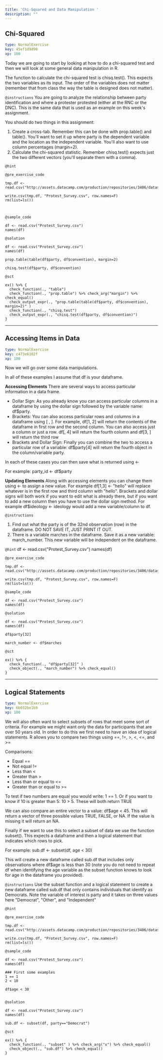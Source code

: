 ```yaml
---
title: 'Chi-Squared and Data Manipulation '
description: ""
---
```


## Chi-Squared

```yaml
type: NormalExercise
key: 45ef1d9d90
xp: 100
```

Today we are going to start by looking at how to do a chi-squared test and then we will look at some general data manipulation in R. 

The function to calculate the chi-squared test is chisq.test(). This expects the two variables as its input. The order of the variables does not matter (remember that from class the way the table is designed does not matter). 


`@instructions`
You are going to analyze the relationship between party identification and where a protester protested (either at the RNC or the DNC). This is the same data that is used as an example on this week's assignment. 

You should do two things in this assignment:

1. Create a cross-tab. Remember this can be done with prop.table() and table(). You'll want to set it up where party is the dependent variable and the location as the independent variable. You'll also want to use column percentages (margin=2). 
2. Calculate the chi-squared statistic. Remember chisq.test() expects just the two different vectors (you'll separate them with a comma).

`@hint`


`@pre_exercise_code`
```{r}
tmp.df <- read.csv("http://assets.datacamp.com/production/repositories/3406/datasets/41ae7a219de8ed396ebf3d49e6561a03fe27541a/protest_survey.csv")

write.csv(tmp.df, "Protest_Survey.csv", row.names=F)
rm(list=ls())



```

`@sample_code`
```{r}
df <- read.csv("Protest_Survey.csv")
names(df) 
```

`@solution`
```{r}
df <- read.csv("Protest_Survey.csv")
names(df) 

prop.table(table(df$party, df$convention), margin=2)

chisq.test(df$party, df$convention)

```

`@sct`
```{r}
ex() %>% {
  check_function(., "table")
  check_function(., "prop.table") %>% check_arg("margin") %>% check_equal()
  check_output_expr(., "prop.table(table(df$party, df$convention), margin=2)" )
  check_function(., "chisq.test")
  check_output_expr(., "chisq.test(df$party, df$convention)")
}
```

---

## Accessing Items in Data

```yaml
type: NormalExercise
key: c473e6102f
xp: 100
```

Now we will go over some data manipulations. 

In all of these examples I assume that df is your dataframe. 

**Accessing Elements**
There are several ways to access particular information in a data frame. 

- Dollar Sign: As you already know you can access particular columns in a dataframe by using the dollar sign followed by the variable name: df$party. 
- Brackets: You can also access particular rows and columns in a dataframe using [ , ]. For example, df[1, 2] will return the contents of the dataframe in first row and the second column. You can also access just a column or just a row. df[, 4] will return the fourth column and df[3, ] will return the third row 
- Brackets and Dollar Sign: Finally you can combine the two to access a particular row of a variable: df$party[4] will return the fourth object in the column/variable party. 

In each of these cases you can then save what is returned using <- 

For example: party_id <- df$party 

**Updating Elements**
Along with accessing elements you can change them using <- to assign a new value. For example df[1,3] <- "hello" will replace whatever is in the first row and third column with "hello". Brackets and dollar signs will both work if you want to edit what is already there, but if you want to add a new column then you have to use the dollar sign method. For example df$ideology <- ideology would add a new variable/column to df. 

`@instructions`
1. Find out what the party is of the 32nd observation (row) in the dataframe. DO NOT SAVE IT, JUST PRINT IT OUT. 
2. There is a variable marches in the dataframe. Save it as a new variable: march_number. This new variable will be independent on the dataframe.

`@hint`
df <- read.csv("Protest_Survey.csv")
names(df)

`@pre_exercise_code`
```{r}
tmp.df <- read.csv("http://assets.datacamp.com/production/repositories/3406/datasets/41ae7a219de8ed396ebf3d49e6561a03fe27541a/protest_survey.csv")

write.csv(tmp.df, "Protest_Survey.csv", row.names=F)
rm(list=ls())

```

`@sample_code`
```{r}
df <- read.csv("Protest_Survey.csv")
names(df) 
```

`@solution`
```{r}
df <- read.csv("Protest_Survey.csv")
names(df) 

df$party[32]

march_number <- df$marches
```

`@sct`
```{r}
ex() %>% {
  check_function(., "df$party[32]" )
  check_object(., "march_number") %>% check_equal()
}
```

---

## Logical Statements

```yaml
type: NormalExercise
key: 6b032be1b9
xp: 100
```

We will also often want to select subsets of rows that meet some sort of criteria. For example we might want only the data for participants that are over 50 years old. In order to do this we first need to have an idea of logical statements. R allows you to compare two things using ==, !=, >, <, <=, and >=

Comparisons:
- Equal ==
- Not equal != 
- Less than < 
- Greater than >
- Less than or equal to <=
- Greater than or equal to >=  

To test if two numbers are equal you would write: 1 == 1. Or if you want to know if 10 is greater than 5: 10 > 5. These will both return TRUE

We can also compare an entire vector to a value: df$age < 45. This will return a vector of three possible values TRUE, FALSE, or NA. If the value is missing it will return an NA. 

Finally if we want to use this to select a subset of data we use the function subset(). This expects a dataframe and then a logical statement that indicates which rows to pick. 

For example:
sub.df <- subset(df, age < 30) 

This will create a new dataframe called sub.df that includes only observations where df$age is less than 30 (note you do not need to repeat df when identifying the age variable as the subset function knows to look for age in the dataframe you provided). 


`@instructions`
Use the subset function and a logical statement to create a new dataframe called sub.df that only contains individuals that identify as Democrats. Note the variable of interest is party and it takes on three values here "Democrat", "Other", and "Independent"

`@hint`


`@pre_exercise_code`
```{r}
tmp.df <- read.csv("http://assets.datacamp.com/production/repositories/3406/datasets/41ae7a219de8ed396ebf3d49e6561a03fe27541a/protest_survey.csv")

write.csv(tmp.df, "Protest_Survey.csv", row.names=F)
rm(list=ls())

```

`@sample_code`
```{r}
df <- read.csv("Protest_Survey.csv")
names(df) 

### First some examples
1 == 1
2 < 10

df$age < 30


```

`@solution`
```{r}
df <- read.csv("Protest_Survey.csv")
names(df) 

sub.df <- subset(df, party=="Democrat")
```

`@sct`
```{r}
ex() %>% {
  check_function(., "subset" ) %>% check_arg("x") %>% check_equal()
  check_object(., "sub.df") %>% check_equal()
}
```
